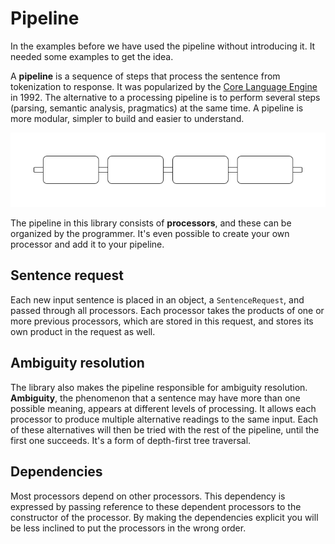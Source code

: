 # Pipeline

In the examples before we have used the pipeline without introducing it. It needed some examples to get the idea.

A __pipeline__ is a sequence of steps that process the sentence from tokenization to response. It was popularized by the [Core Language Engine](https://mitpress.mit.edu/9780262512091/the-core-language-engine/) in 1992. The alternative to a processing pipeline is to perform several steps (parsing, semantic analysis, pragmatics) at the same time. A pipeline is more modular, simpler to build and easier to understand.

![Pipeline](../images/pipeline.drawio.png)

The pipeline in this library consists of __processors__, and these can be organized by the programmer. It's even possible to create your own processor and add it to your pipeline.

## Sentence request

Each new input sentence is placed in an object, a `SentenceRequest`, and passed through all processors. Each processor takes the products of one or more previous processors, which are stored in this request, and stores its own product in the request as well.

## Ambiguity resolution

The library also makes the pipeline responsible for ambiguity resolution. __Ambiguity__, the phenomenon that a sentence may have more than one possible meaning, appears at different levels of processing. It allows each processor to produce multiple alternative readings to the same input. Each of these alternatives will then be tried with the rest of the pipeline, until the first one succeeds. It's a form of depth-first tree traversal.

## Dependencies

Most processors depend on other processors. This dependency is expressed by passing reference to these dependent processors to the constructor of the processor. By making the dependencies explicit you will be less inclined to put the processors in the wrong order.
